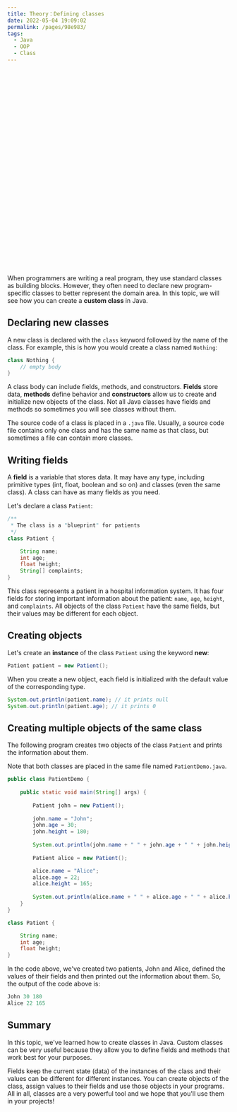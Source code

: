 ```yaml
---
title: Theory：Defining classes
date: 2022-05-04 19:09:02
permalink: /pages/98e983/
tags:
  - Java
  - OOP
  - Class
---
```

<div style="background-image: url(https://cdn.jsdelivr.net/gh/JimFKppt/Pictures@master/static_files/img/milad-fakurian-UiiHVEyxtyA-unsplash.jpg); background-size: cover;">
    <iframe :src="$withBase('/markmap/Markmap_Theory：Defining classes.html')" width="100%" height="450" frameborder="0" scrolling="No" leftmargin="0" topmargin="0"></iframe>
</div>

When programmers are writing a real program, they use standard classes as building blocks. However, they often need to declare new program-specific classes to better represent the domain area. In this topic, we will see how you can create a **custom class** in Java.

## Declaring new classes

A new class is declared with the `class` keyword followed by the name of the class. For example, this is how you would create a class named `Nothing`:

```java
class Nothing {
    // empty body
}
```

A class body can include fields, methods, and constructors. **Fields** store data, **methods** define behavior and **constructors** allow us to create and initialize new objects of the class. Not all Java classes have fields and methods so sometimes you will see classes without them.

The source code of a class is placed in a `.java` file. Usually, a source code file contains only one class and has the same name as that class, but sometimes a file can contain more classes.

## Writing fields

A **field** is a variable that stores data. It may have any type, including primitive types (int, float, boolean and so on) and classes (even the same class). A class can have as many fields as you need.

Let's declare a class `Patient`:

```java
/**
 * The class is a "blueprint" for patients
 */
class Patient {

    String name;
    int age;
    float height;
    String[] complaints;
}
```

This class represents a patient in a hospital information system. It has four fields for storing important information about the patient: `name`, `age`, `height`, and `complaints`. All objects of the class `Patient` have the same fields, but their values may be different for each object.

## Creating objects

Let's create an **instance** of the class `Patient` using the keyword **new**:

```java
Patient patient = new Patient(); 
```

When you create a new object, each field is initialized with the default value of the corresponding type.

```java
System.out.println(patient.name); // it prints null
System.out.println(patient.age); // it prints 0
```

## Creating multiple objects of the same class

The following program creates two objects of the class `Patient` and prints the information about them.

Note that both classes are placed in the same file named `PatientDemo.java`.

```java
public class PatientDemo {
    
    public static void main(String[] args) {
        
        Patient john = new Patient();
        
        john.name = "John";
        john.age = 30;
        john.height = 180;
        
        System.out.println(john.name + " " + john.age + " " + john.height);
            
        Patient alice = new Patient();

        alice.name = "Alice";
        alice.age = 22;
        alice.height = 165;
        
        System.out.println(alice.name + " " + alice.age + " " + alice.height);
    }
}

class Patient {

    String name;
    int age;
    float height;
}
```

In the code above, we've created two patients, John and Alice, defined the values of their fields and then printed out the information about them. So, the output of the code above is:

```java
John 30 180
Alice 22 165
```

## Summary

In this topic, we've learned how to create classes in Java. Custom classes can be very useful because they allow you to define fields and methods that work best for your purposes.

Fields keep the current state (data) of the instances of the class and their values can be different for different instances. You can create objects of the class, assign values to their fields and use those objects in your programs. All in all, classes are a very powerful tool and we hope that you'll use them in your projects!